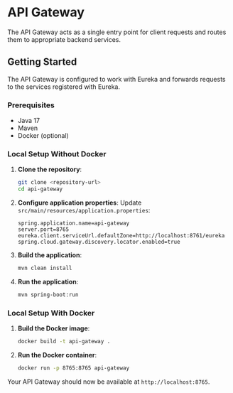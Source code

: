 # API Gateway

The API Gateway acts as a single entry point for client requests and routes them to appropriate backend services.

## Getting Started

The API Gateway is configured to work with Eureka and forwards requests to the services registered with Eureka.

### Prerequisites

- Java 17
- Maven
- Docker (optional)

### Local Setup Without Docker

1. **Clone the repository**:
    ```bash
    git clone <repository-url>
    cd api-gateway
    ```

2. **Configure application properties**: Update `src/main/resources/application.properties`:
    ```properties
    spring.application.name=api-gateway
    server.port=8765
    eureka.client.serviceUrl.defaultZone=http://localhost:8761/eureka
    spring.cloud.gateway.discovery.locator.enabled=true
    ```

3. **Build the application**:
    ```bash
    mvn clean install
    ```

4. **Run the application**:
    ```bash
    mvn spring-boot:run
    ```

### Local Setup With Docker

1. **Build the Docker image**:
    ```bash
    docker build -t api-gateway .
    ```

2. **Run the Docker container**:
    ```bash
    docker run -p 8765:8765 api-gateway
    ```

Your API Gateway should now be available at `http://localhost:8765`.
